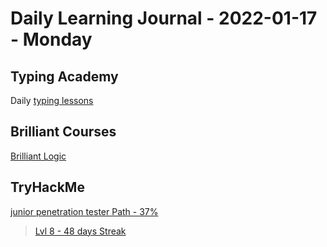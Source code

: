 # Daily Learning Journal - 2022-01-17 - Monday

## Typing Academy

Daily [typing lessons](https://www.typing.academy/typing-tutor/lessons)

## Brilliant Courses

[Brilliant Logic](https://brilliant.org/courses/logic-deduction/)

## TryHackMe

[junior penetration tester Path - 37%](https://tryhackme.com/path/outline/jrpenetrationtester)

> [Lvl 8 - 48 days Streak](https://tryhackme.com/p/Universalamateur)
